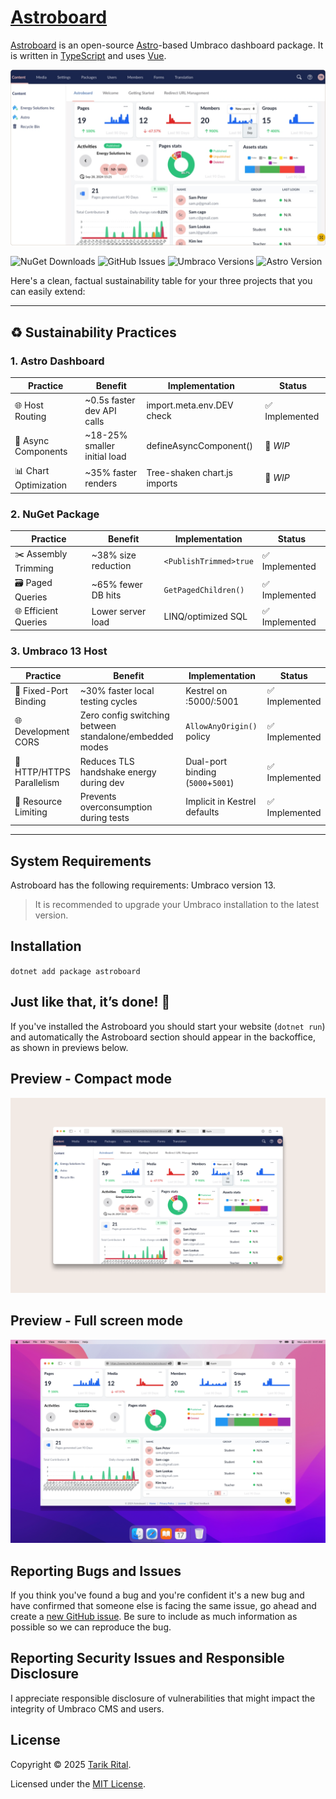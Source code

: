 # [Astroboard](https://www.astroboard.website)

[Astroboard](https://www.astroboard.website/) is an open-source [Astro](https://www.astro.build/)-based
Umbraco dashboard package. It is written in [TypeScript](https://www.typescriptlang.org) and
uses [Vue](https://vuejs.org/).

![Astroboard is an Umbraco dashboard to get insights of your contents, assets and members.](https://raw.githubusercontent.com/wpplumber/astroboard/main/public/images/compact-mode-window.png)

![NuGet Downloads](https://img.shields.io/nuget/dt/astroboard?label=NuGet%20Downloads)
![GitHub Issues](https://img.shields.io/github/issues/wpplumber/astroboard)
![Umbraco Versions](https://img.shields.io/badge/Umbraco-13-blue)
![Astro Version](https://img.shields.io/badge/Astro-5.8.0-blue)

Here's a clean, factual sustainability table for your three projects that you can easily extend:

---

## ♻️ Sustainability Practices

### **1. Astro Dashboard**
| Practice | Benefit | Implementation | Status            |
|----------|---------|----------------|--------------|
| 🌐 Host Routing | ~0.5s faster dev API calls | import.meta.env.DEV check |  ✅ Implemented   |
| 🧩 Async Components | ~18-25% smaller initial load| defineAsyncComponent()  | 🚧 *WIP*   |
| 📊 Chart Optimization | ~35% faster renders | Tree-shaken chart.js imports | 🚧 *WIP*   |

### **2. NuGet Package**
| Practice | Benefit | Implementation | Status            |
|----------|---------|----------------|--------------|
| ✂️ Assembly Trimming | ~38% size reduction | `<PublishTrimmed>true` |  ✅ Implemented  |
| 🗃️ Paged Queries| ~65% fewer DB hits | `GetPagedChildren()` |  ✅ Implemented   |
| 🌐 Efficient Queries | Lower server load | LINQ/optimized SQL | ✅ Implemented |

### **3. Umbraco 13 Host**
| Practice | Benefit | Implementation | Status            |
|----------|---------|----------------|--------------|
| 🎯 Fixed-Port Binding | ~30% faster local testing cycles | Kestrel on :5000/:5001 | ✅ Implemented  |
| 🌐 Development CORS| Zero config switching between standalone/embedded modes | `AllowAnyOrigin()` policy | ✅ Implemented  |
| 🔌 HTTP/HTTPS Parallelism | Reduces TLS handshake energy during dev | Dual-port binding (`5000`+`5001`) | ✅ Implemented  |
| 🛑 Resource Limiting | Prevents overconsumption during tests | Implicit in Kestrel defaults| ✅ Implemented  |

---

## System Requirements
Astroboard has the following requirements:
Umbraco version 13.

>It is recommended to upgrade your Umbraco installation to the latest version.


## Installation

`dotnet add package astroboard`

## Just like that, it’s done! 🎉
If you've installed the Astroboard you should start your website (`dotnet run`) and automatically the Astroboard section should appear in the backoffice, as shown in previews below.

## Preview - Compact mode

![image](https://raw.githubusercontent.com/wpplumber/astroboard/main/public/images/astroboard-compact-mode.png)

## Preview - Full screen mode

![preview](https://raw.githubusercontent.com/wpplumber/astroboard/main/public/images/mac-astroboard-fullscreen-mode.png)

## Reporting Bugs and Issues
If you think you've found a bug and you're confident it's a new bug and have confirmed that someone else is facing the same issue, go ahead and create a [new GitHub issue](https://github.com/wpplumber/astroboard/issues). Be sure to include as much information as possible so we can reproduce the bug.

## Reporting Security Issues and Responsible Disclosure
I appreciate responsible disclosure of vulnerabilities that might impact the integrity of Umbraco CMS and users.


## License

Copyright © 2025 [Tarik Rital](https://www.tarikrital.website/).

Licensed under the [MIT License](https://github.com/wpplumber/astroboard/blob/main/LICENSE.md).
